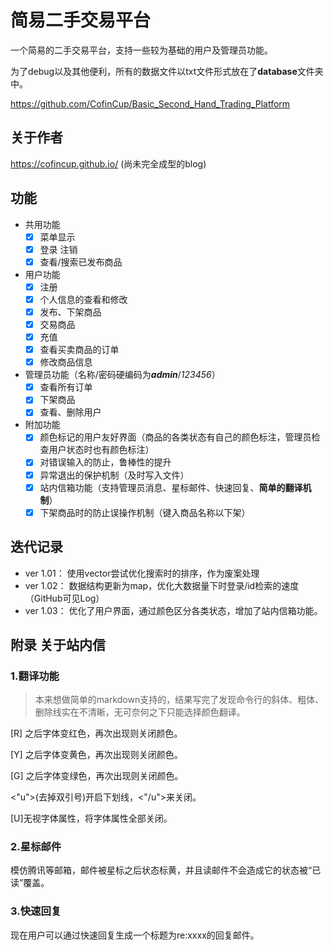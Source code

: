 # 简易二手交易平台

一个简易的二手交易平台，支持一些较为基础的用户及管理员功能。

为了debug以及其他便利，所有的数据文件以txt文件形式放在了**database**文件夹中。

https://github.com/CofinCup/Basic_Second_Hand_Trading_Platform



## 关于作者
https://cofincup.github.io/  (尚未完全成型的blog)



## 功能

* 共用功能
  - [x] 菜单显示
  - [x] 登录 注销
  - [x] 查看/搜索已发布商品
* 用户功能
  - [x] 注册
  - [x] 个人信息的查看和修改
  - [x] 发布、下架商品
  - [x] 交易商品
  - [x] 充值
  - [x] 查看买卖商品的订单
  - [x] 修改商品信息
* 管理员功能（名称/密码硬编码为***admin***/*123456*）
  - [x] 查看所有订单
  - [x] 下架商品
  - [x] 查看、删除用户
* 附加功能
  - [x] 颜色标记的用户友好界面（商品的各类状态有自己的颜色标注，管理员检查用户状态时也有颜色标注）
  - [x] 对错误输入的防止，鲁棒性的提升
  - [x] 异常退出的保护机制（及时写入文件）
  - [x] 站内信箱功能（支持管理员消息、星标邮件、快速回复、**简单的翻译机制**）
  - [x] 下架商品时的防止误操作机制（键入商品名称以下架）

## 迭代记录

* ver 1.01： 使用vector尝试优化搜索时的排序，作为废案处理
* ver 1.02： 数据结构更新为map，优化大数据量下时登录/id检索的速度（GitHub可见Log）
* ver 1.03： 优化了用户界面，通过颜色区分各类状态，增加了站内信箱功能。

## 附录 关于站内信

### 1.翻译功能

> 本来想做简单的markdown支持的，结果写完了发现命令行的斜体、粗体、删除线实在不清晰，无可奈何之下只能选择颜色翻译。

[R] 之后字体变红色，再次出现则关闭颜色。

[Y] 之后字体变黄色，再次出现则关闭颜色。

[G] 之后字体变绿色，再次出现则关闭颜色。

<"u">(去掉双引号)开启下划线，<"/u">来关闭。

[U]无视字体属性，将字体属性全部关闭。

### 2.星标邮件
模仿腾讯等邮箱，邮件被星标之后状态标黄，并且读邮件不会造成它的状态被“已读”覆盖。

### 3.快速回复
现在用户可以通过快速回复生成一个标题为re:xxxx的回复邮件。